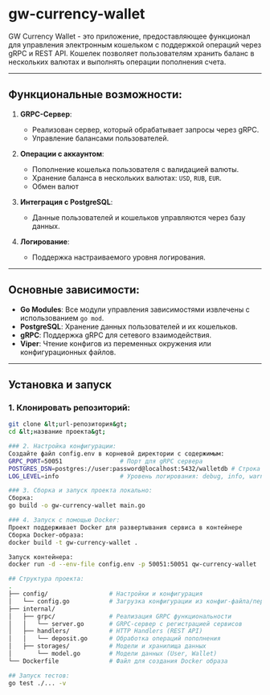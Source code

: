 # gw-currency-wallet

GW Currency Wallet - это приложение, предоставляющее функционал для управления электронным кошельком с поддержкой операций через gRPC и REST API. Кошелек позволяет пользователям хранить баланс в нескольких валютах и выполнять операции пополнения счета.

---

## Функциональные возможности:
1. **GRPC-Сервер**:
   - Реализован сервер, который обрабатывает запросы через gRPC.
   - Управление балансами пользователей.

2. **Операции с аккаунтом**:
   - Пополнение кошелька пользователя с валидацией валюты.
   - Хранение баланса в нескольких валютах: `USD`, `RUB`, `EUR`.
   - Обмен валют

3. **Интеграция c PostgreSQL**:
   - Данные пользователей и кошельков управляются через базу данных.

4. **Логирование**:
   - Поддержка настраиваемого уровня логирования.

---

## Основные зависимости:

- **Go Modules**: Все модули управления зависимостями извлечены с использованием `go mod`.
- **PostgreSQL**: Хранение данных пользователей и их кошельков.
- **gRPC**: Поддержка gRPC для сетевого взаимодействия.
- **Viper**: Чтение конфигов из переменных окружения или конфигурационных файлов.

---

## Установка и запуск

### 1. Клонировать репозиторий:
```bash
git clone &lt;url-репозитория&gt;
cd &lt;название проекта&gt;  

### 2. Настройка конфигурации: 
Создайте файл config.env в корневой директории с содержимым: 
GRPC_PORT=50051                # Порт для gRPC сервера
POSTGRES_DSN=postgres://user:password@localhost:5432/walletdb # Строка подключения к PostgreSQL
LOG_LEVEL=info                 # Уровень логирования: debug, info, warn, error

### 3. Сборка и запуск проекта локально: 
Сборка: 
go build -o gw-currency-wallet main.go 

### 4. Запуск с помощью Docker: 
Проект поддерживает Docker для развертывания сервиса в контейнере 
Сборка Docker-образа: 
docker build -t gw-currency-wallet .

Запуск контейнера: 
docker run -d --env-file config.env -p 50051:50051 qw-currency-wallet 

## Структура проекта: 
.
├── config/                 # Настройки и конфигурация
│   └── config.go           # Загрузка конфигурации из конфиг-файла/переменных окружения
├── internal/
│   ├── grpc/               # Реализация GRPC функциональности
│   │   └── server.go       # GRPC-сервер с регистрацией сервисов
│   ├── handlers/           # HTTP Handlers (REST API)
│   │   └── deposit.go      # Обработка операций пополнения
│   ├── storages/           # Модели и хранилища данных
│       └── model.go        # Модели данных (User, Wallet)
└── Dockerfile              # Файл для создания Docker образа 

## Запуск тестов: 
go test ./... -v